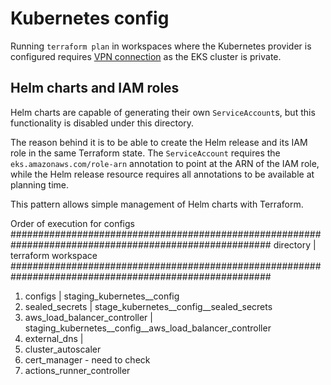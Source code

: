 # Kubernetes config

Running `terraform plan` in workspaces where the Kubernetes provider is configured requires [VPN connection][vpn] as the EKS cluster is private.

[vpn]: ../../bootstrap/client_vpn.md

## Helm charts and IAM roles

Helm charts are capable of generating their own `ServiceAccount`s, but this functionality is disabled under this directory.

The reason behind it is to be able to create the Helm release and its IAM role in the same Terraform state.
The `ServiceAccount` requires the `eks.amazonaws.com/role-arn` annotation to point at the ARN of the IAM role,
while the Helm release resource requires all annotations to be available at planning time.

This pattern allows simple management of Helm charts with Terraform.

Order of execution for configs
#######################################################################################################
directory                               |   terraform workspace
#######################################################################################################
1. configs                              | staging_kubernetes__config
2. sealed_secrets                       | stage_kubernetes__config__sealed_secrets
3. aws_load_balancer_controller         | staging_kubernetes__config__aws_load_balancer_controller
4. external_dns                         |
4. cluster_autoscaler
5. cert_manager - need to check
3. actions_runner_controller